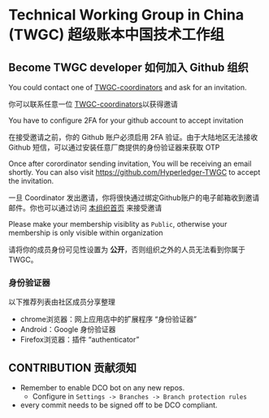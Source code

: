 # Technical Working Group in China (TWGC) 超级账本中国技术工作组


## Become TWGC developer 如何加入 Github 组织

You could contact one of [TWGC-coordinators](https://github.com/orgs/Hyperledger-TWGC/teams/twgc-coordinator) and ask for an invitation. 

你可以联系任意一位 [TWGC-coordinators](https://github.com/orgs/Hyperledger-TWGC/teams/twgc-coordinator)以获得邀请

You have to configure 2FA for your github account to accept invitation

在接受邀请之前，你的 Github 账户必须启用 2FA 验证。由于大陆地区无法接收 Github 短信，可以通过安装任意厂商提供的身份验证器来获取 OTP

Once after corordinator sending invitation, You will be receiving an email shortly. You can also visit https://github.com/Hyperledger-TWGC to accept the invitation.

一旦 Coordinator 发出邀请，你将很快通过绑定Github账户的电子邮箱收到邀请邮件。你也可以通过访问 [本组织首页](https://github.com/Hyperledger-TWGC) 来接受邀请

Please make your membership visiblity as `Public`, otherwise your membership is only visible within organization

请将你的成员身份可见性设置为 **公开**，否则组织之外的人员无法看到你属于 TWGC。

### 身份验证器

以下推荐列表由社区成员分享整理
- chrome浏览器：网上应用店中的扩展程序 “身份验证器”
- Android：Google 身份验证器
- Firefox浏览器：插件 “authenticator”

## CONTRIBUTION 贡献须知

- Remember to enable DCO bot on any new repos.
    - Configure in `Settings -> Branches -> Branch protection rules`
- every commit needs to be signed off to be DCO compliant.
